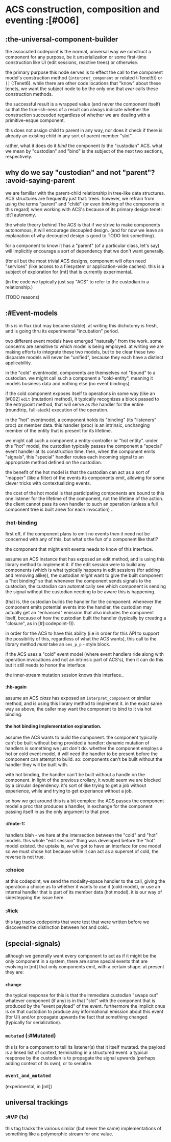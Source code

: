 # ACS construction, composition and eventing :[#006]

## :the-universal-component-builder

the associated codepoint is the normal, universal way we construct
a component for any purpose, be it unserialization or some first-time
construction like UI (edit sessions, reactive trees) or otherwise.

the primary purpose this node serves is to effect the call to the
component model's construction method (`interpret_component` or
related (:Tenet5)) or `[]` (:Tenet6). while there are other code locations
that "know" about these tenets, we want the subject node to be the
only one that *ever* calls these construction methods.

the successful result is a wrapped value (and never the component
itself) so that the true-ish-ness of a result can always indicate
whether the construction succeeded regardless of whether we are
dealing with a primitive-esque component.

this does not assign child to parent in any way, nor does it check
if there is already an existing child in any sort of parent member
"slot".

rather, what it does do it *bind* the component *to* the "custodian"
ACS. what we mean by "custodian" and "bind" is the subject of the
next two sections, respectively.




## why do we say "custodian" and not "parent"?  :avoid-saying-parent

we are familiar with the parent-child relationship in tree-like
data structures. ACS structures are frequently just that: trees.
however, we refrain from using the terms "parent" and "child"
(or even *thinking* of the components in this regard) when
working with ACS's because of its primary design tenet: :dt1
autonomy.

the whole theory behind The ACS is that if we strive to make
components autonomous, it will encourage decoupled design.
(and for now we leave an explanation of why decoupled design
is good to TODO link something).

for a component to know it has a "parent" (of a particular class,
let's say) will implicitly encourage a sort of dependency that
we don't want generally.

(for all but the most trivial ACS designs, component will often
need "services" (like access to a filesystem or application-wide
caches). this is a subject of exploration for [mt] that is currently
experimental..

(in the code we typically just say "ACS" to refer to the custodian
in a relationship.)

(TODO reasons)




## :#Event-models

this is in flux (but may become stable). at writing this dichotomy
is fresh, and is going thru its experimental "incubation" period.

two different event models have emerged "naturally" from the work.
some concerns are sensitive to which model is being employed.
at writing we are making efforts to integrate these two models,
but to be clear these two disparate models will never be "unified",
because they each have a distinct applicability.

in the "cold" eventmodel, components are themselves not "bound" to a
custodian. we might call such a component a "cold-entity", meaning
it models business data and nothing else (no event bindings).

if the cold component exposes itself to operations in some way
(like an [#002] `edit` (mutation) method), it typically recognizes
a block passed to the entrypoint method, that will serve as *the*
handler for the entire (roundtrip, full-stack) execution of the
operation.

in the "hot" eventmodel, a component holds its "binding" (its
"listeners" proc) *as* member data. this handler (proc) is an intrinsic,
unchanging member of the entity that is present for its lifetime.

we might call such a component
a entity-controller or "hot entity". under this "hot" model, the
custodian typically passes the component a "special" event handler at
its construction time. then, when the component emits "signals",
this "special" handler routes each incoming signal to an appropriate
method defined *on* the custodian.

the benefit of the hot model is that the custodian can act as a sort
of "mapper" (like a filter) of the events its components emit, allowing
for some clever tricks with contextualizing events.

the cost of the hot model is that participating components are bound to
this one listener for the lifetime of the component, not the lifetime of
the action. the client cannot pass its own handler to such an operation
(unless a full component tree is built anew for each invocation) ..




### :hot-binding

first off, if the component plans to emit no events then it need not
be concerned with any of this, but what's the fun of a component
like that!?

the component that might emit events needs to know of this interface.

assume an ACS instance that has exposed an edit method, and is using
this library method to implement it. if the edit session were to build
any components (which is what typically happens in edit sessions (for
adding and removing alike)), the custodian *might* want to give the
built component a "hot binding" so that whenever the component sends
signals to the custodian, the custodian can automatically see which
component is sending the signal without the custodian needing to be
aware this is happening.

(that is, the custodian builds the handler for the component. whenever
the component emits potential events into the handler, the custodian
may actually get an "enhanced" emission that also includes the
component itself, because of how the custodian built the handler
(typically by creating a "closure", as in [#]:codepoint-1)).

in order for the ACS to have this ability (i.e in order for this API
to support the possibility of this, regardless of what the ACS wants),
this call to the library method *must* take an `oes_p_p` - style block.

if the ACS uses a "cold" event model (where event handlers ride along
with operation invocations and not an intrinsic part of ACS's), then
it can do this but it still needs to honor the interface.

the inner-stream mutation session knows this interface..



#### :hb-again

assume an ACS *class* has exposed an `interpret_component` or similar
method, and is using this library method to implement it. in the exact
same way as above, the caller may want the component to bind to it via
hot binding.



#### the hot binding implementation explanation.

assume the ACS wants to build the component. the component typically
can't be built without being provided a handler: dynamic mutation of
handlers is something we just don't do. whether the component employs
a hot or cold event model, it will need the handler to be present before
the component can attempt to build. so: components can't be built
without the handler they will be built with.

with hot binding, the handler can't be built without a handle on the
component. in light of the previous crollary, it would seem we are
blocked by a circular dependency. it's sort of like trying to get a
job without experience, while and trying to get experiance without a
job.

so how we get around this is a bit complex: the ACS passes the
component model a proc that produces a handler, in exchange for the
component passing itself in as the only argument to that proc.



#### :#note-1:

handlers blah - we hare at the
intersection between the "cold" and "hot" models. this whole
"edit session" thing was developed before the "hot" model existed.
the uptake is, we've got to have an interface for one model
so we must chose hot because while it can act as a superset of
cold, the reverse is not true.



### :choice

at this codepoint, we send the modality-space handler to the call,
giving the operation a choice as to whether it wants to use it (cold
model), or use an internal handler that is part of its member data (hot
model). it is our way of sidestepping the issue here.



### :#ick

this tag tracks codepoints that were test that were written before we
discovered the distinction between hot and cold..




## (special-signals)

although we generally want every component to act as if it might
be the only component in a system, there are some special events
that are evolving in [mt] that only components emit, with a certain
shape. at present they are:



### `change`

the typical response for this is that the immediate custodian
"swaps out" whatever component (if any) is in that "slot" with
the component that is produced by the "event payload" of the event.
furthermore the implicit onus is on that custodian to produce
any informational emission about this event (for UI) and/or
propagate upwards the fact that something changed (typically for
serialization).



### `mutated` (:#Mutated)

this is for a component to tell its listener(s) that it itself
mutated. the payload is a linked list of context, terminating in
a structured event. a typical response by the custodian is to
propagate the signal upwards (perhaps adding context of its own),
or to serialize.



### `event_and_mutated`

(experimental, in [mt])




## universal trackings

### :#VP (1x)

this tag tracks the various similar (but never the same) implementations
of something like a polymorphic stream for one value.
